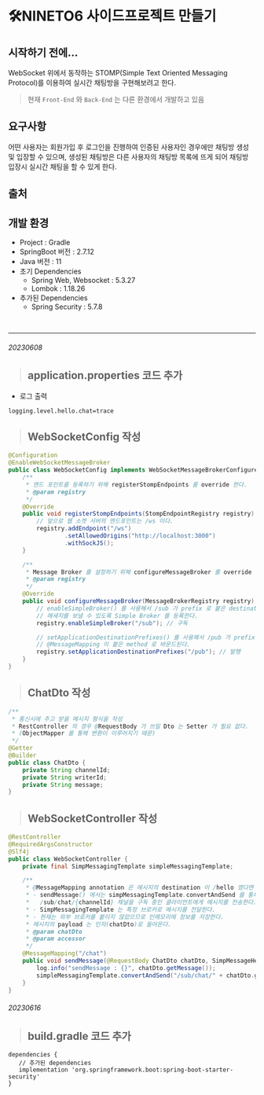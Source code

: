 # 🛠️NINETO6 사이드프로젝트 만들기

## 시작하기 전에...
WebSocket 위에서 동작하는 STOMP(Simple Text Oriented Messaging Protocol)를 이용하여 실시간 채팅방을 구현해보려고 한다.

> 현재 `Front-End` 와 `Back-End` 는 다른 환경에서 개발하고 있음

## 요구사항
어떤 사용자는 회원가입 후 로그인을 진행하여 인증된 사용자인 경우에만 채팅방 생성 및 입장할 수 있으며,
생성된 채팅방은 다른 사용자의 채팅방 목록에 뜨게 되어 채팅방 입장시 실시간 채팅을 할 수 있게 한다.

## 출처

## 개발 환경
- Project : Gradle
- SpringBoot 버전 : 2.7.12
- Java 버전 : 11
- 초기 Dependencies
   - Spring Web, Websocket : 5.3.27
   - Lombok : 1.18.26
- 추가된 Dependencies
   - Spring Security : 5.7.8
<br/>
<hr/>

###### 20230608
> ## application.properties 코드 추가
- 로그 출력
```Text
logging.level.hello.chat=trace
```

> ## WebSocketConfig 작성
```Java
@Configuration
@EnableWebSocketMessageBroker
public class WebSocketConfig implements WebSocketMessageBrokerConfigurer {
    /**
     * 엔드 포인트를 등록하기 위해 registerStompEndpoints 를 override 한다.
     * @param registry
     */
    @Override
    public void registerStompEndpoints(StompEndpointRegistry registry) {
        // 앞으로 웹 소켓 서버의 엔드포인트는 /ws 이다.
        registry.addEndpoint("/ws")
                .setAllowedOrigins("http://localhost:3000")
                .withSockJS();
    }

    /**
     * Message Broker 를 설정하기 위해 configureMessageBroker 를 override 한다.
     * @param registry
     */
    @Override
    public void configureMessageBroker(MessageBrokerRegistry registry) {
        // enableSimpleBroker() 를 사용해서 /sub 가 prefix 로 붙은 destination 의 클라이언트에게
        // 메세지를 보낼 수 있도록 Simple Broker 를 등록한다.
        registry.enableSimpleBroker("/sub"); // 구독

        // setApplicationDestinationPrefixes() 를 사용해서 /pub 가 prefix 로 붙은 메시지들은
        // @MessageMapping 이 붙은 method 로 바운드된다.
        registry.setApplicationDestinationPrefixes("/pub"); // 발행
    }
}
```
> ## ChatDto 작성
```Java
/**
 * 통신시에 주고 받을 메시지 형식을 작성
 * RestController 의 경우 @RequestBody 가 쓰일 Dto 는 Setter 가 필요 없다.
 * (ObjectMapper 를 통해 변환이 이루어지기 때문)
 */
@Getter
@Builder
public class ChatDto {
    private String channelId;
    private String writerId;
    private String message;
}
```

> ## WebSocketController 작성
```Java
@RestController
@RequiredArgsConstructor
@Slf4j
public class WebSocketController {
    private final SimpMessagingTemplate simpleMessagingTemplate;

    /**
     * @MessageMapping annotation 은 메시지의 destination 이 /hello 였다면 해당 sendMessage() method 가 불리도록 해준다.
     * - sendMessage() 에서는 simpMessagingTemplate.convertAndSend 를 통해
     *   /sub/chat/{channelId} 채널을 구독 중인 클라이언트에게 메시지를 전송한다.
     * - SimpMessagingTemplate 는 특정 브로커로 메시지를 전달한다.
     * - 현재는 외부 브로커를 붙이지 않았으므로 인메모리에 정보를 저장한다.
     * 메시지의 payload 는 인자(chatDto)로 들어온다.
     * @param chatDto
     * @param accessor
     */
    @MessageMapping("/chat")
    public void sendMessage(@RequestBody ChatDto chatDto, SimpMessageHeaderAccessor accessor) {
        log.info("sendMessage : {}", chatDto.getMessage());
        simpleMessagingTemplate.convertAndSend("/sub/chat/" + chatDto.getChannelId(), chatDto);
    }
}

```

###### 20230616
> ## build.gradle 코드 추가
```Text
dependencies {
   // 추가된 dependencies
   implementation 'org.springframework.boot:spring-boot-starter-security'
}
```